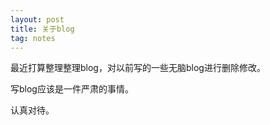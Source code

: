```yaml
---
layout: post
title: 关于blog
tag: notes
---
```


最近打算整理整理blog，对以前写的一些无脑blog进行删除修改。

写blog应该是一件严肃的事情。

认真对待。